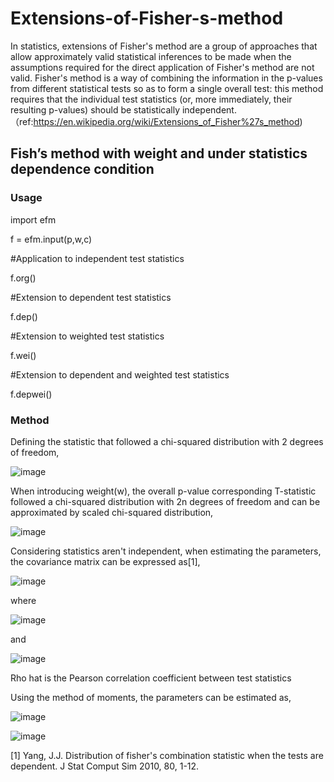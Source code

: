 # Extensions-of-Fisher-s-method
In statistics, extensions of Fisher's method are a group of approaches that allow approximately valid statistical inferences to be made when the assumptions required for the direct application of Fisher's method are not valid. Fisher's method is a way of combining the information in the p-values from different statistical tests so as to form a single overall test: this method requires that the individual test statistics (or, more immediately, their resulting p-values) should be statistically independent.（ref:https://en.wikipedia.org/wiki/Extensions_of_Fisher%27s_method)

## Fish’s method with weight and under statistics dependence condition

### Usage

import efm

f = efm.input(p,w,c)

#Application to independent test statistics

f.org()

#Extension to dependent test statistics

f.dep()

#Extension to weighted test statistics

f.wei()

#Extension to dependent and weighted test statistics
 
f.depwei()

### Method
Defining the statistic that followed a chi-squared distribution with 2 degrees of freedom,

![image](http://www.sciweavers.org/upload/Tex2Img_1544173326/eqn.png)

When introducing weight(w), the overall p-value corresponding T-statistic followed a chi-squared distribution with 2n degrees of freedom and can be approximated by scaled chi-squared distribution,

![image](http://www.sciweavers.org/upload/Tex2Img_1544174689/eqn.png)

Considering statistics aren't independent, when estimating the parameters, the covariance matrix can be expressed as[1],

![image](http://www.sciweavers.org/upload/Tex2Img_1544175306/eqn.png)

where

![image](http://www.sciweavers.org/upload/Tex2Img_1544175683/eqn.png)

and

![image](http://www.sciweavers.org/upload/Tex2Img_1544175547/eqn.png)

Rho hat is the Pearson correlation coefficient between test statistics

Using the method of moments, the parameters can be estimated as,

![image](http://www.sciweavers.org/upload/Tex2Img_1544241135/eqn.png)

![image](http://www.sciweavers.org/upload/Tex2Img_1544241211/eqn.png)


[1] Yang, J.J. Distribution of fisher's combination statistic when the tests are dependent. J Stat Comput Sim 2010, 80, 1-12.
